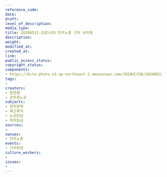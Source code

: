 ```yaml
---
reference_code: 
date: 
draft: 
level_of_description: 
media_type: 
title: 20200512-코로나19 민주노총 기자 브리핑
description: 
weight: 
modified_at: 
created_at: 
link: 
public_access_status: 
copyright_status: 
components:
- https://kctu-photo.s3.ap-northeast-2.amazonaws.com/2020년/5월/20200512-코로나19+민주노총+기자+브리핑/_CTU7886.jpg
tags:
- 
creators:
- 총연맹
- 공무원노조
subjects:
- 정치정책
- 해고복직
- 노조탄압
- 최저임금
sources:
- 
venues:
- 민주노총
events:
- 기자회견
culture_workers:
- 
issues:
- 
---
```


